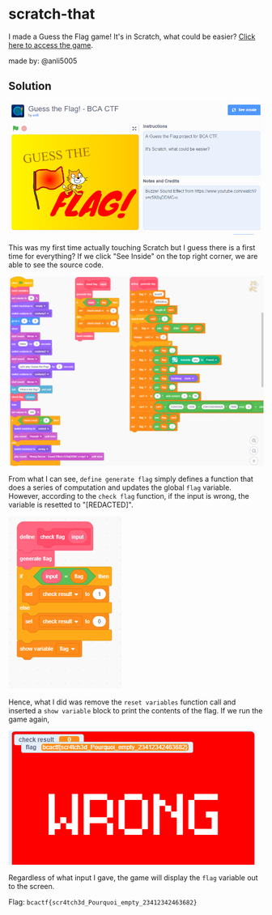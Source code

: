 # scratch-that

I made a Guess the Flag game! It's in Scratch, what could be easier? [Click here to access the game](https://scratch.mit.edu/projects/276674047/  ).

made by: @anli5005

## Solution

![](./1.png)

This was my first time actually touching Scratch but I guess there is a first time for everything? If we click "See Inside" on the top right corner, we are able to see the source code.

![](./2.png)

From what I can see, ```define generate flag``` simply defines a function that does a series of computation and updates the global ```flag``` variable. However, according to the ```check flag``` function, if the input is wrong, the variable is resetted to "\[REDACTED\]".

![](./3.png)

Hence, what I did was remove the ```reset variables``` function call and inserted a ```show variable``` block to print the contents of the flag. If we run the game again,

![](./4.png)

Regardless of what input I gave, the game will display the ```flag``` variable out to the screen.

Flag: ```bcactf{scr4tch3d_Pourquoi_empty_23412342463682}```